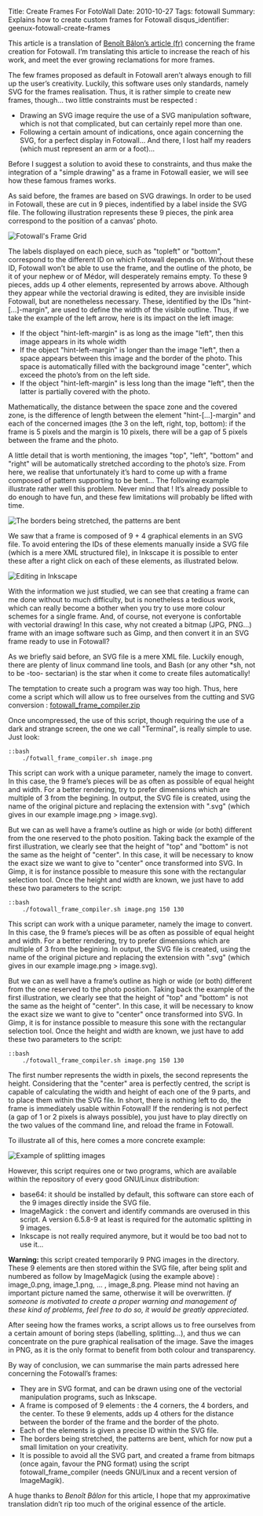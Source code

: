 Title: Create Frames For FotoWall
Date: 2010-10-27 
Tags: fotowall
Summary: Explains how to create custom frames for Fotowall 
disqus_identifier: geenux-fotowall-create-frames


This article is a translation of [Benoît Bâlon’s article (fr)](http://benoit.balon.free.fr/?p=659) concerning the frame creation for Fotowall. I’m translating this article to increase the reach of his work, and meet the ever growing reclamations for more frames.

The few frames proposed as default in Fotowall aren’t always enough to fill up the user’s creativity. Luckily, this software uses only standards, namely SVG for the frames realisation. Thus, it is rather simple to create new frames, though… two little constraints must be respected  :

* Drawing an SVG image require the use of a SVG manipulation software, which is not that complicated, but can certainly repel more than one.
* Following a certain amount of indications, once again concerning the SVG, for a perfect display in Fotowall… And there, I lost half my readers (which must represent an arm or a foot)…

Before I suggest a solution to avoid these to constraints, and thus make the integration of a "simple drawing" as a frame in Fotowall easier, we will see how these famous frames works.

As said before, the frames are based on SVG drawings. In order to be used in Fotowall, these are cut in 9 pieces, indentified by a label inside the SVG file. The following illustration represents these 9 pieces, the pink area correspond to the position of a canvas’ photo.

![Fotowall's Frame Grid]({filename}/images/fotowall/frames/frame_grid.jpg)

The labels displayed on each piece, such as "topleft" or "bottom", correspond to the different ID on which Fotowall depends on. Without these ID, Fotowall won’t be able to use the frame, and the outline of the photo, be it of your nephew or of Médor, will desperately remains empty. To these 9 pieces, adds up 4 other elements, represented by arrows above. Although they appear while the vectorial drawing is edited, they are invisible inside Fotowall, but are nonetheless necessary. These, identified by the IDs "hint-[...]-margin", are used to define the width of the visible outline. Thus, if we take the example of the left arrow, here is its impact on the left image:

* If the object "hint-left-margin" is as long as the image "left", then this image appears in its whole width
* If the object "hint-left-margin" is longer than the image "left", then a space appears between this image and the border of the photo. This space is automatically filled with the background image "center", which exceed the photo’s from on the left side.
* If the object "hint-left-margin" is less long than the image "left", then the latter is partially covered with the photo.

Mathematically, the distance between the space zone and the covered zone, is the difference of length between the element "hint-[...]-margin" and each of the concerned images (the 3 on the left, right, top, bottom): if the frame is 5 pixels and the margin is 10 pixels, there will be a gap of 5 pixels between the frame and the photo.

A little detail that is worth mentioning, the images "top", "left", "bottom" and "right" will be automatically stretched according to the photo’s size. From here, we realise that unfortunately it’s hard to come up with a frame composed of pattern supporting to be bent… The following example illustrate rather well this problem. Never mind that ! It’s already possible to do enough to have fun, and these few limitations will probably be lifted with time.


![The borders being stretched, the patterns are bent]({filename}/images/fotowall/frames/exemple_motif_deforme.jpg)

We saw that a frame is composed of 9 + 4 graphical elements in an SVG file. To avoid entering the IDs of these elements manually inside a SVG file (which is a mere XML structured file), in Inkscape it is possible to enter these after a right click on each of these elements, as illustrated below.


![Editing in Inkscape]({filename}/images/fotowall/frames/inkscape_property.jpg)


With the information we just studied, we can see that creating a frame can me done without to much difficulty, but is nonetheless a tedious work, which can really become a bother when you try to use more colour schemes for a single frame. And, of course, not everyone is confortable with vectorial drawing!
In this case, why not created a bitmap (JPG, PNG…) frame with an image software such as Gimp, and then convert it in an SVG frame ready to use in Fotowall?

As we briefly said before, an SVG file is a mere XML file. Luckily enough, there are plenty of linux command line tools, and Bash (or any other *sh, not to be -too- sectarian) is the star when it come to create files automatically!

The temptation to create such a program was way too high. Thus, here come a
script which will allow us to free ourselves from the cutting and SVG
conversion : [fotowall_frame_compiler.zip](http://benoit.balon.free.fr/wp-content/uploads/fotowall_frame_compiler.zip)


Once uncompressed, the use of this script, though requiring the use of a dark and strange screen, the one we call "Terminal", is really simple to use. Just look:

    ::bash
        ./fotwall_frame_compiler.sh image.png

This script can work with a unique parameter, namely the image to convert. In this case, the 9 frame’s pieces will be as often as possible of equal height and width. For a better rendering, try to prefer dimensions which are multiple of 3 from the begining. In output, the SVG file is created, using the name of the original picture and replacing the extension with ".svg" (which gives in our example image.png > image.svg).

But we can as well have a frame’s outline as high or wide (or both) different from the one reserved to the photo position. Taking back the example of the first illustration, we clearly see that the height of "top" and "bottom" is not the same as the height of "center". In this case, it will be necessary to know the exact size we want to give to "center" once transformed into SVG. In Gimp, it is for instance possible to measure this sone with the rectangular selection tool. Once the height and width are known, we just have to add these two parameters to the script:

    ::bash
        ./fotowall_frame_compiler.sh image.png 150 130

This script can work with a unique parameter, namely the image to convert. In this case, the 9 frame’s pieces will be as often as possible of equal height and width. For a better rendering, try to prefer dimensions which are multiple of 3 from the begining. In output, the SVG file is created, using the name of the original picture and replacing the extension with ".svg" (which gives in our example image.png > image.svg).

But we can as well have a frame’s outline as high or wide (or both) different from the one reserved to the photo position. Taking back the example of the first illustration, we clearly see that the height of "top" and "bottom" is not the same as the height of "center". In this case, it will be necessary to know the exact size we want to give to "center" once transformed into SVG. In Gimp, it is for instance possible to measure this sone with the rectangular selection tool. Once the height and width are known, we just have to add these two parameters to the script:

    ::bash
        ./fotowall_frame_compiler.sh image.png 150 130

The first number represents the width in pixels, the second represents the height. Considering that the "center" area is perfectly centred, the script is capable of calculating the width and height of each one of the 9 parts, and to place them within the SVG file. In short, there is nothing left to do, the frame is immediately usable within Fotowall! If the rendering is not perfect (a gap of 1 or 2 pixels is always possible), you just have to play directly on the two values of the command line, and reload the frame in Fotowall.

To illustrate all of this, here comes a more concrete example:

![Example of splitting images]({filename}/images/fotowall/frames/exemples_decoupages.jpg)

However, this script requires one or two programs, which are available within the repository of every good GNU/Linux distribution:

* base64: it should be installed by default, this software can store each of the 9 images directly inside the SVG file.
* ImageMagick : the convert and identify commands are overused in this script. A version 6.5.8-9 at least is required for the automatic splitting in 9 images.
* Inkscape is not really required anymore, but it would be too bad not to use it...

**Warning:** this script created temporarily 9 PNG images in the directory.
These 9 elements are then stored within the SVG file, after being split and
numbered as follow by ImageMagick (using the example above) : image_0.png,
image_1.png, … , image_8.png. Please mind not having an important picture named
the same, otherwise it will be overwritten. *If someone is motivated to create
a proper warning and management of these kind of problems, feel free to do so,
it would be greatly appreciated*.

After seeing how the frames works, a script allows us to free ourselves from a certain amount of boring steps (labelling, splitting…), and thus we can concentrate on the pure graphical realisation of the image. Save the images in PNG, as it is the only format to benefit from both colour and transparency.

By way of conclusion, we can summarise the main parts adressed here concerning the Fotowall’s frames:

* They are in SVG format, and can be drawn using one of the vectorial manipulation programs, such as Inkscape.
* A frame is composed of 9 elements : the 4 corners, the 4 borders, and the center. To these 9 elements, adds up 4 others for the distance between the border of the frame and the border of the photo.
* Each of the elements is given a precise ID within the SVG file.
* The borders being stretched, the patterns are bent, which for now put a small limitation on your creativity.
* It is possible to avoid all the SVG part, and created a frame from bitmaps (once again, favour the PNG format) using the script fotowall_frame_compiler (needs GNU/Linux and a recent version of ImageMagik).


A huge thanks to *Benoît Bâlon* for this article, I hope that my approximative translation didn’t rip too much of the original essence of the article.
